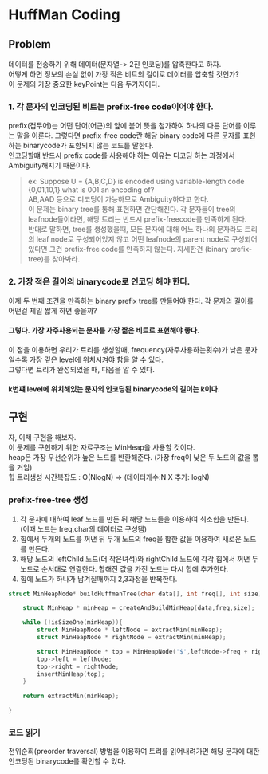 # HuffMan Coding
## Problem
데이터를 전송하기 위해 데이터(문자열-> 2진 인코딩)를 압축한다고 하자.   
어떻게 하면 정보의 손실 없이 가장 적은 비트의 길이로 데이터를 압축할 것인가?   
이 문제의 가장 중요한 keyPoint는 다음 두가지이다.

### 1. 각 문자의 인코딩된 비트는 prefix-free code이어야 한다.
prefix(접두어)는 어떤 단어(어근)의 앞에 붙어 뜻을 첨가하여 하나의 다른 단어를 이루는 말을 이룬다. 
그렇다면 prefix-free code란 해당 binary code에 다른 문자를 표현하는 binarycode가 포함되지 않는 코드를 말한다.   
인코딩할떄 반드시 prefix code를 사용해야 하는 이유는 디코딩 하는 과정에서 Ambiguity해지기 때문이다.  

>ex: Suppose U = {A,B,C,D} is encoded using variable-length code {0,01,10,1} what is 001 an encoding of?   
AB,AAD 등으로 디코딩이 가능하므로 Ambiguity하다고 한다.   
이 문제는 binary tree를 통해 표현하면 간단해진다. 
각 문자들이 tree의 leafnode들이라면, 해당 트리는 반드시 prefix-freecode를 만족하게 된다.    
반대로 말하면, tree를 생성했을때, 모든 문자에 대해 어느 하나의 문자라도 트리의 leaf node로 구성되어있지 않고 어떤 leafnode의 parent node로 구성되어있다면 그건 prefix-free code를 만족하지 않는다. 
자세한건 (binary prefix-tree)를 찾아봐라.   

### 2. 가장 적은 길이의 binarycode로 인코딩 해야 한다.
이제 두 번째 조건을 만족하는 binary prefix tree를 만들어야 한다. 각 문자의 길이를 어떤걸 제일 짧게 하면 좋을까?    
#### 그렇다. 가장 자주사용되는 문자를 가장 짧은 비트로 표현해야 좋다.    
이 점을 이용하면 우리가 트리를 생성할때, frequency(자주사용하는횟수)가 낮은 문자일수록 가장 깊은 level에 위치시켜야 함을 알 수 있다.   
그렇다면 트리가 완성되었을 때, 다음을 알 수 있다. 
#### k번쨰 level에 위치해있는 문자의 인코딩된 binarycode의 길이는 k이다. 

## 구현
자, 이제 구현을 해보자.   
이 문제를 구현하기 위한 자료구조는 MinHeap을 사용할 것이다.  
heap은 가장 우선순위가 높은 노드를 반환해준다. (가장 freq이 낮은 두 노드의 값을 뽑을 거임)   
힙 트리생성 시간복잡도 : O(NlogN) => (데이터개수:N  X 추가: logN)  
### prefix-free-tree 생성
1. 각 문자에 대하여 leaf 노드를 만든 뒤 해당 노드들을 이용하여 최소힙을 만든다. (이때 노드는 freq,char의 데이터로 구성됌)
2. 힙에서 두개의 노드를 꺼낸 뒤 두개 노드의 freq을 합한 값을 이용하여 새로운 노드를 만든다. 
3. 해당 노드의 leftChild 노드(더 작은녀석)와 rightChild 노드에 각각 힙에서 꺼낸 두 노드로 순서대로 연결한다. 합해진 값을 가진 노드는 다시 힙에 추가한다.
4. 힙에 노드가 하나가 남겨질때까지 2,3과정을 반복한다.

``` c
struct MinHeapNode* buildHuffmanTree(char data[], int freq[], int size){

    struct MinHeap * minHeap = createAndBuildMinHeap(data,freq,size);

    while (!isSizeOne(minHeap)){
        struct MinHeapNode * leftNode = extractMin(minHeap);
        struct MinHeapNode * rightNode = extractMin(minHeap);

        struct MinHeapNode * top = MinHeapNode('$',leftNode->freq + rightNode->freq);
        top->left = leftNode;
        top->right = rightNode;
        insertMinHeap(top);
    }
    
    return extractMin(minHeap);

}


```

### 코드 읽기
전위순회(preorder traversal) 방법을 이용하여 트리를 읽어내려가면 해당 문자에 대한 인코딩된 binarycode를 확인할 수 있다.   

